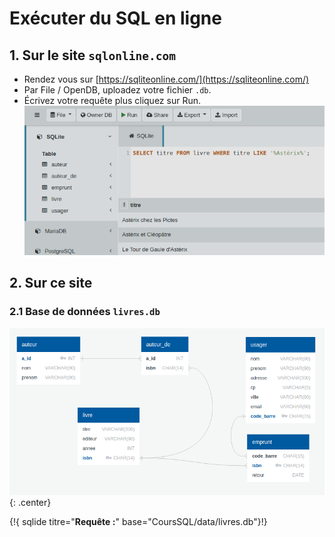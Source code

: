 # Exécuter du SQL en ligne

## 1. Sur le site ```sqlonline.com```

- Rendez vous sur [https://sqliteonline.com/](https://sqliteonline.com/)
- Par File / OpenDB, uploadez votre fichier ```.db```. 
- Écrivez votre requête plus cliquez sur Run.  
![](data/sqlonline.png)


## 2. Sur ce site


### 2.1  Base de données ```livres.db```

![image](data/ERD_livres.png){: .center}

{!{ sqlide titre="**Requête :**"  base="CoursSQL/data/livres.db"}!}